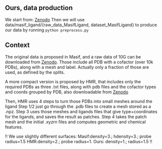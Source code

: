 ## Ours, data production
We start from: [Zenodo](https://zenodo.org/records/7686423)
Then we will use data/masif_ligand/{raw_data_MasifLigand, dataset_MasifLigand} to produce our data by running 
`python preprocess.py`

## Context

The original data is proposed in Masif, and a raw data of 10G can be downloaded from [Zenodo](https://zenodo.org/records/2625420). 
Those include all PDB with a cofactor (over 10k PDBs), along with a mesh and label. 
Actually only a fraction of those are used, as defined by the splits.

A more compact version is proposed by HMR, that includes only the required PDBs as three .txt files, along with
pdb files and the cofactor types and coords grouped by PDB, also downloadable from [Zenodo](https://zenodo.org/records/7686423)

Then, HMR uses 4 steps to turn those PDBs into small meshes around the ligand
Step 1/2 just go through the .pdb files to create a mesh stored as a .npz.
Step 3 uses those meshes and ligands files that give type+coordinates for the ligands, and saves the result as patches.
Step 4 takes the patch mesh and the initial .xyzrn files and computes geometric and chemical features.

!! 
We use slightly different surfaces:
Masif:density=3.; hdensity=3.; probe radius=1.5
HMR:density=2.; probe radius=1.
Ours: density=1.; radius=1.5
!!


